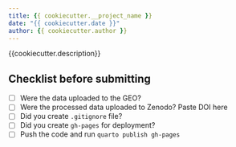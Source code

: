 ```yaml
---
title: {{ cookiecutter.__project_name }}
date: "{{ cookiecutter.date }}"
author: {{ cookiecutter.author }}
---
```


{{cookiecutter.description}}

## Checklist before submitting

- [ ] Were the data uploaded to the GEO?
- [ ] Were the processed data uploaded to Zenodo? Paste DOI here
- [ ] Did you create `.gitignore` file?
- [ ] Did you create `gh-pages` for deployment?
- [ ] Push the code and run `quarto publish gh-pages`
